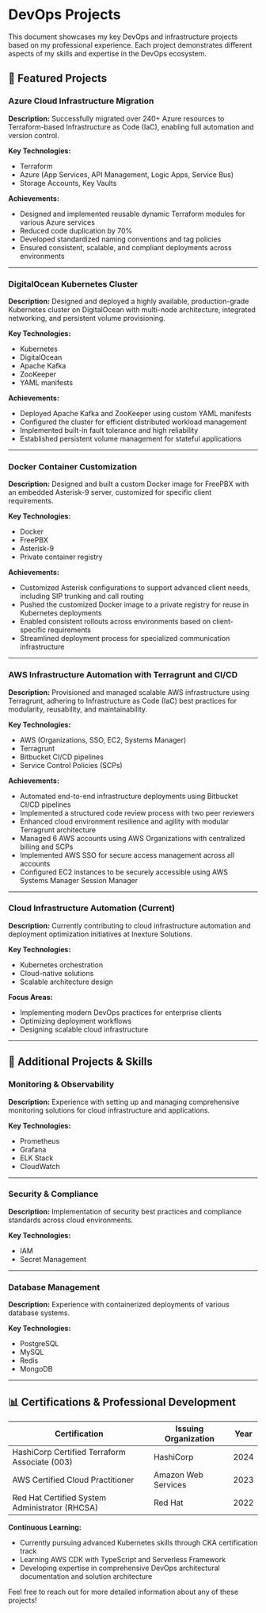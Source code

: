 # DevOps Projects

This document showcases my key DevOps and infrastructure projects based on my professional experience. Each project demonstrates different aspects of my skills and expertise in the DevOps ecosystem.

## 🚀 Featured Projects

### Azure Cloud Infrastructure Migration

**Description:** Successfully migrated over 240+ Azure resources to Terraform-based Infrastructure as Code (IaC), enabling full automation and version control.

**Key Technologies:**
- Terraform
- Azure (App Services, API Management, Logic Apps, Service Bus)
- Storage Accounts, Key Vaults

**Achievements:**
- Designed and implemented reusable dynamic Terraform modules for various Azure services
- Reduced code duplication by 70%
- Developed standardized naming conventions and tag policies
- Ensured consistent, scalable, and compliant deployments across environments

---

### DigitalOcean Kubernetes Cluster

**Description:** Designed and deployed a highly available, production-grade Kubernetes cluster on DigitalOcean with multi-node architecture, integrated networking, and persistent volume provisioning.

**Key Technologies:**
- Kubernetes
- DigitalOcean
- Apache Kafka
- ZooKeeper
- YAML manifests

**Achievements:**
- Deployed Apache Kafka and ZooKeeper using custom YAML manifests
- Configured the cluster for efficient distributed workload management
- Implemented built-in fault tolerance and high reliability
- Established persistent volume management for stateful applications

---

### Docker Container Customization

**Description:** Designed and built a custom Docker image for FreePBX with an embedded Asterisk-9 server, customized for specific client requirements.

**Key Technologies:**
- Docker
- FreePBX
- Asterisk-9
- Private container registry

**Achievements:**
- Customized Asterisk configurations to support advanced client needs, including SIP trunking and call routing
- Pushed the customized Docker image to a private registry for reuse in Kubernetes deployments
- Enabled consistent rollouts across environments based on client-specific requirements
- Streamlined deployment process for specialized communication infrastructure

---

### AWS Infrastructure Automation with Terragrunt and CI/CD

**Description:** Provisioned and managed scalable AWS infrastructure using Terragrunt, adhering to Infrastructure as Code (IaC) best practices for modularity, reusability, and maintainability.

**Key Technologies:**
- AWS (Organizations, SSO, EC2, Systems Manager)
- Terragrunt
- Bitbucket CI/CD pipelines
- Service Control Policies (SCPs)

**Achievements:**
- Automated end-to-end infrastructure deployments using Bitbucket CI/CD pipelines
- Implemented a structured code review process with two peer reviewers
- Enhanced cloud environment resilience and agility with modular Terragrunt architecture
- Managed 6 AWS accounts using AWS Organizations with centralized billing and SCPs
- Implemented AWS SSO for secure access management across all accounts
- Configured EC2 instances to be securely accessible using AWS Systems Manager Session Manager

---

### Cloud Infrastructure Automation (Current)

**Description:** Currently contributing to cloud infrastructure automation and deployment optimization initiatives at Inexture Solutions.

**Key Technologies:**
- Kubernetes orchestration
- Cloud-native solutions
- Scalable architecture design

**Focus Areas:**
- Implementing modern DevOps practices for enterprise clients
- Optimizing deployment workflows
- Designing scalable cloud infrastructure

---

## 🔧 Additional Projects & Skills

### Monitoring & Observability

**Description:** Experience with setting up and managing comprehensive monitoring solutions for cloud infrastructure and applications.

**Key Technologies:**
- Prometheus
- Grafana
- ELK Stack
- CloudWatch


---

### Security & Compliance

**Description:** Implementation of security best practices and compliance standards across cloud environments.

**Key Technologies:**
- IAM
- Secret Management


---

### Database Management

**Description:** Experience with containerized deployments of various database systems.

**Key Technologies:**
- PostgreSQL
- MySQL
- Redis
- MongoDB

---

## 📊 Certifications & Professional Development

| Certification | Issuing Organization | Year |
|---------------|---------------------|------|
| HashiCorp Certified Terraform Associate (003) | HashiCorp | 2024 |
| AWS Certified Cloud Practitioner | Amazon Web Services | 2023 |
| Red Hat Certified System Administrator (RHCSA) | Red Hat | 2022 |

**Continuous Learning:**
- Currently pursuing advanced Kubernetes skills through CKA certification track
- Learning AWS CDK with TypeScript and Serverless Framework
- Developing expertise in comprehensive DevOps architectural documentation and solution architecture

Feel free to reach out for more detailed information about any of these projects!
